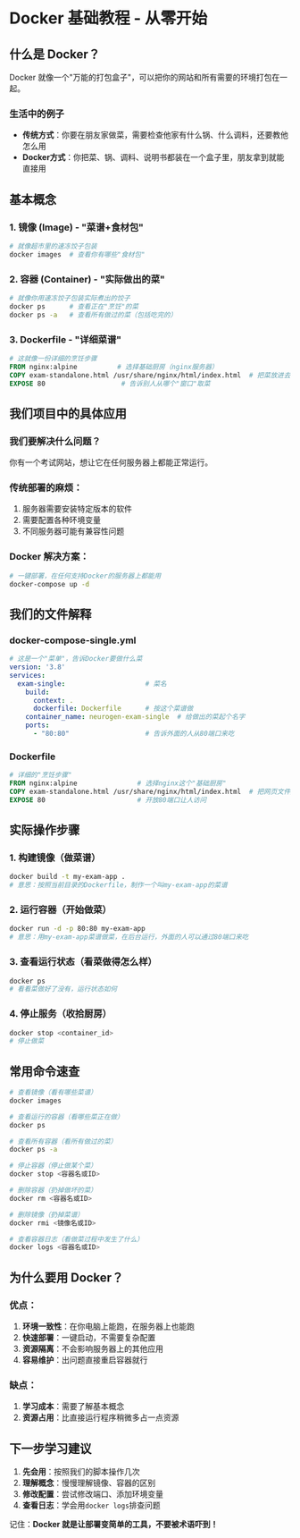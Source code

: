 # Docker 基础教程 - 从零开始

## 什么是 Docker？

Docker 就像一个"万能的打包盒子"，可以把你的网站和所有需要的环境打包在一起。

### 生活中的例子
- **传统方式**：你要在朋友家做菜，需要检查他家有什么锅、什么调料，还要教他怎么用
- **Docker方式**：你把菜、锅、调料、说明书都装在一个盒子里，朋友拿到就能直接用

## 基本概念

### 1. 镜像 (Image) - "菜谱+食材包"
```bash
# 就像超市里的速冻饺子包装
docker images  # 查看你有哪些"食材包"
```

### 2. 容器 (Container) - "实际做出的菜"
```bash
# 就像你用速冻饺子包装实际煮出的饺子
docker ps      # 查看正在"烹饪"的菜
docker ps -a   # 查看所有做过的菜（包括吃完的）
```

### 3. Dockerfile - "详细菜谱"
```dockerfile
# 这就像一份详细的烹饪步骤
FROM nginx:alpine          # 选择基础厨房（nginx服务器）
COPY exam-standalone.html /usr/share/nginx/html/index.html  # 把菜放进去
EXPOSE 80                   # 告诉别人从哪个"窗口"取菜
```

## 我们项目中的具体应用

### 我们要解决什么问题？
你有一个考试网站，想让它在任何服务器上都能正常运行。

### 传统部署的麻烦：
1. 服务器需要安装特定版本的软件
2. 需要配置各种环境变量
3. 不同服务器可能有兼容性问题

### Docker 解决方案：
```bash
# 一键部署，在任何支持Docker的服务器上都能用
docker-compose up -d
```

## 我们的文件解释

### docker-compose-single.yml
```yaml
# 这是一个"菜单"，告诉Docker要做什么菜
version: '3.8'
services:
  exam-single:                    # 菜名
    build: 
      context: .
      dockerfile: Dockerfile      # 按这个菜谱做
    container_name: neurogen-exam-single  # 给做出的菜起个名字
    ports:
      - "80:80"                   # 告诉外面的人从80端口来吃
```

### Dockerfile
```dockerfile
# 详细的"烹饪步骤"
FROM nginx:alpine               # 选择nginx这个"基础厨房"
COPY exam-standalone.html /usr/share/nginx/html/index.html  # 把网页文件放进去
EXPOSE 80                       # 开放80端口让人访问
```

## 实际操作步骤

### 1. 构建镜像（做菜谱）
```bash
docker build -t my-exam-app .
# 意思：按照当前目录的Dockerfile，制作一个叫my-exam-app的菜谱
```

### 2. 运行容器（开始做菜）
```bash
docker run -d -p 80:80 my-exam-app
# 意思：用my-exam-app菜谱做菜，在后台运行，外面的人可以通过80端口来吃
```

### 3. 查看运行状态（看菜做得怎么样）
```bash
docker ps
# 看看菜做好了没有，运行状态如何
```

### 4. 停止服务（收拾厨房）
```bash
docker stop <container_id>
# 停止做菜
```

## 常用命令速查

```bash
# 查看镜像（看有哪些菜谱）
docker images

# 查看运行的容器（看哪些菜正在做）
docker ps

# 查看所有容器（看所有做过的菜）
docker ps -a

# 停止容器（停止做某个菜）
docker stop <容器名或ID>

# 删除容器（扔掉做坏的菜）
docker rm <容器名或ID>

# 删除镜像（扔掉菜谱）
docker rmi <镜像名或ID>

# 查看容器日志（看做菜过程中发生了什么）
docker logs <容器名或ID>
```

## 为什么要用 Docker？

### 优点：
1. **环境一致性**：在你电脑上能跑，在服务器上也能跑
2. **快速部署**：一键启动，不需要复杂配置
3. **资源隔离**：不会影响服务器上的其他应用
4. **容易维护**：出问题直接重启容器就行

### 缺点：
1. **学习成本**：需要了解基本概念
2. **资源占用**：比直接运行程序稍微多占一点资源

## 下一步学习建议

1. **先会用**：按照我们的脚本操作几次
2. **理解概念**：慢慢理解镜像、容器的区别
3. **修改配置**：尝试修改端口、添加环境变量
4. **查看日志**：学会用`docker logs`排查问题

记住：**Docker 就是让部署变简单的工具，不要被术语吓到！**